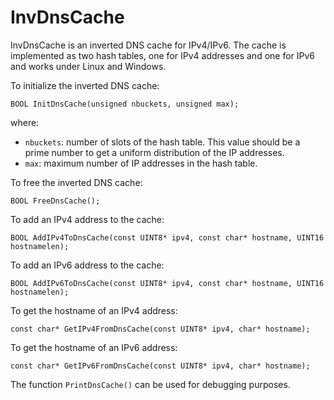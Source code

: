 InvDnsCache
===========

InvDnsCache is an inverted DNS cache for IPv4/IPv6. The cache is implemented as two hash tables, one for IPv4 addresses and one for IPv6 and works under Linux and Windows.


To initialize the inverted DNS cache:
```
BOOL InitDnsCache(unsigned nbuckets, unsigned max);
```

where:
* `nbuckets`: number of slots of the hash table. This value should be a prime number to get a uniform distribution of the IP addresses.
* `max`: maximum number of IP addresses in the hash table.


To free the inverted DNS cache:
```
BOOL FreeDnsCache();
```


To add an IPv4 address to the cache:
```
BOOL AddIPv4ToDnsCache(const UINT8* ipv4, const char* hostname, UINT16 hostnamelen);
```


To add an IPv6 address to the cache:
```
BOOL AddIPv6ToDnsCache(const UINT8* ipv4, const char* hostname, UINT16 hostnamelen);
```


To get the hostname of an IPv4 address:
```
const char* GetIPv4FromDnsCache(const UINT8* ipv4, char* hostname);
```


To get the hostname of an IPv6 address:
```
const char* GetIPv6FromDnsCache(const UINT8* ipv4, char* hostname);
```


The function `PrintDnsCache()` can be used for debugging purposes.
